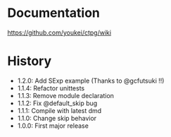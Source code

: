# Documentation
https://github.com/youkei/ctpg/wiki

# History
- 1.2.0: Add SExp example (Thanks to @gcfutsuki !!)
- 1.1.4: Refactor unittests
- 1.1.3: Remove module declaration
- 1.1.2: Fix @default_skip bug
- 1.1.1: Compile with latest dmd
- 1.1.0: Change skip behavior
- 1.0.0: First major release
